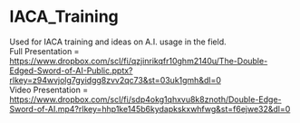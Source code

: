 # IACA_Training
Used for IACA training and ideas on A.I. usage in the field.</br>
Full Presentation = https://www.dropbox.com/scl/fi/qzjinrikqfr10ghm2140u/The-Double-Edged-Sword-of-AI-Public.pptx?rlkey=z94wvjolg7gyidgg8zvv2qc73&st=03uk1gmh&dl=0 </br>
Video Presentation = https://www.dropbox.com/scl/fi/sdp4okg1qhxvu8k8znoth/Double-Edge-Sword-of-AI.mp4?rlkey=hhp1ke145b6kydapkskxwhfwg&st=f6ejwe32&dl=0
